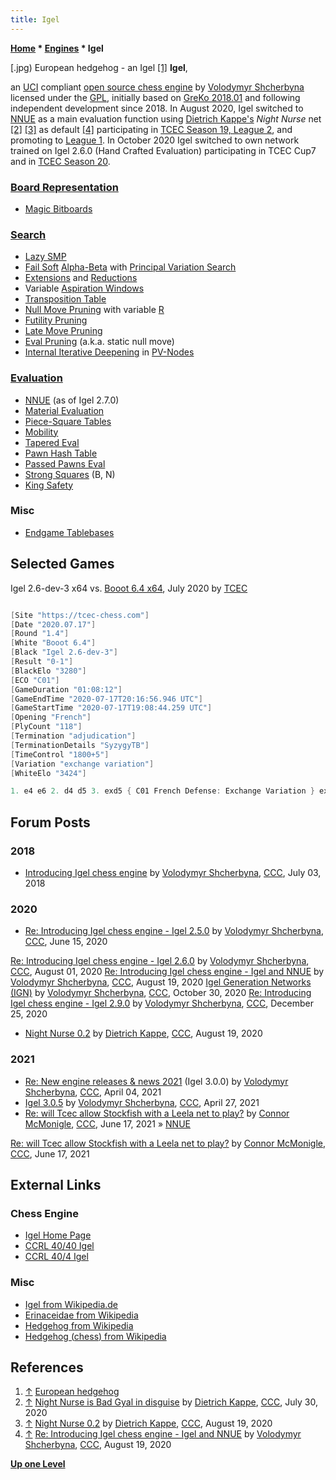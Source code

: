 ```yaml
---
title: Igel
---
```

**[Home](Home "Home") \* [Engines](Engines "Engines") \* Igel**



[.jpg) European hedgehog - an Igel <a id="cite-note-1" href="#cite-ref-1">[1]</a>
**Igel**,  

an [UCI](UCI "UCI") compliant [open source chess engine](Category:Open_Source "Category:Open Source") by [Volodymyr Shcherbyna](Volodymyr_Shcherbyna "Volodymyr Shcherbyna") licensed under the [GPL](Free_Software_Foundation#GPL "Free Software Foundation"), 
initially based on [GreKo 2018.01](GreKo "GreKo") and following independent development since 2018. In August 2020, Igel switched to [NNUE](NNUE "NNUE") as a main evaluation function using [Dietrich Kappe's](Dietrich_Kappe "Dietrich Kappe") *Night Nurse* net <a id="cite-note-2" href="#cite-ref-2">[2]</a> <a id="cite-note-3" href="#cite-ref-3">[3]</a> as default <a id="cite-note-4" href="#cite-ref-4">[4]</a> participating in [TCEC Season 19, League 2](TCEC_Season_19#Second "TCEC Season 19"), and promoting to [League 1](TCEC_Season_19#First "TCEC Season 19"). In October 2020 Igel switched to own network trained on Igel 2.6.0 (Hand Crafted Evaluation) participating in TCEC Cup7 and in [TCEC Season 20](TCEC_Season_20#First "TCEC Season 20").



### [Board Representation](Board_Representation "Board Representation")


* [Magic Bitboards](Magic_Bitboards "Magic Bitboards")


### [Search](Search "Search")


* [Lazy SMP](Lazy_SMP "Lazy SMP")
* [Fail Soft](Fail-Soft "Fail-Soft") [Alpha-Beta](Alpha-Beta "Alpha-Beta") with [Principal Variation Search](Principal_Variation_Search "Principal Variation Search")
* [Extensions](Extensions "Extensions") and [Reductions](Reductions "Reductions")
* Variable [Aspiration Windows](Aspiration_Windows "Aspiration Windows")
* [Transposition Table](Transposition_Table "Transposition Table")
* [Null Move Pruning](Null_Move_Pruning "Null Move Pruning") with variable [R](Depth_Reduction_R "Depth Reduction R")
* [Futility Pruning](Futility_Pruning "Futility Pruning")
* [Late Move Pruning](Futility_Pruning#MoveCountBasedPruning "Futility Pruning")
* [Eval Pruning](Quiescence_Search#StandPat "Quiescence Search") (a.k.a. static null move)
* [Internal Iterative Deepening](Internal_Iterative_Deepening "Internal Iterative Deepening") in [PV-Nodes](Node_Types#pv-node "Node Types")


### [Evaluation](Evaluation "Evaluation")


* [NNUE](NNUE "NNUE") (as of Igel 2.7.0)
* [Material Evaluation](Material "Material")
* [Piece-Square Tables](Piece-Square_Tables "Piece-Square Tables")
* [Mobility](Mobility "Mobility")
* [Tapered Eval](Tapered_Eval "Tapered Eval")
* [Pawn Hash Table](Pawn_Hash_Table "Pawn Hash Table")
* [Passed Pawns Eval](Passed_Pawn "Passed Pawn")
* [Strong Squares](Square_Control "Square Control") (B, N)
* [King Safety](King_Safety "King Safety")


### Misc


* [Endgame Tablebases](Endgame_Tablebases "Endgame Tablebases")


## Selected Games


Igel 2.6-dev-3 x64 vs. [Booot 6.4 x64](Booot "Booot"), July 2020 by [TCEC](TCEC "TCEC")




```C++

[Site "https://tcec-chess.com"]
[Date "2020.07.17"]
[Round "1.4"]
[White "Booot 6.4"]
[Black "Igel 2.6-dev-3"]
[Result "0-1"]
[BlackElo "3280"]
[ECO "C01"]
[GameDuration "01:08:12"]
[GameEndTime "2020-07-17T20:16:56.946 UTC"]
[GameStartTime "2020-07-17T19:08:44.259 UTC"]
[Opening "French"]
[PlyCount "118"]
[Termination "adjudication"]
[TerminationDetails "SyzygyTB"]
[TimeControl "1800+5"]
[Variation "exchange variation"]
[WhiteElo "3424"]

1. e4 e6 2. d4 d5 3. exd5 { C01 French Defense: Exchange Variation } exd5 4. Bd3 Nf6 5. Nf3 Bd6 6. O-O O-O 7. Re1 Bg4 8. h3 Bh5 9. Be3 c6 10. Nbd2 Re8 11. c3 Nbd7 12. Qc2 Bg6 13. Bxg6 hxg6 14. c4 Nf8 15. c5 Bc7 16. Rac1 Qd7 17. Qb3 Re7 18. Re2 Rae8 19. Rce1 Qf5 20. Nh4 Qh5 21. Nhf3 N8h7 22. Nf1 Ne4 23. Bc1 g5 24. Qa3 f5 25. Ne5 Bxe5 26. dxe5 g4 27. Ng3 Nxg3 28. Qxg3 Nf8 29. hxg4 fxg4 30. Qh2 Qg6 31. Qg3 Ne6 32. Be3 Qh5 33. f3 gxf3 34. gxf3 Rf7 35. f4 Qf5 36. Rg2 Nxf4 37. Bxf4 Qxf4 38. e6 Qd4+ 39. Qe3 Qxe3+ 40. Rxe3 Rf4 41. Rd2 Re7 42. b3 Rf6 43. Rde2 g6 44. Re1 Rf5 45. Kg2 Kg7 46. R3e2 a5 47. Kg3 Kf6 48. Re3 d4 49. Re4 Rg5+ 50. Kf3 Rxc5 51. Rxd4 Rxe6 52. Red1 Ree5 53. Rd7 Rc3+ 54. Kf2 Rc2+ 55. R1d2 Rxd2+ 56. Rxd2 a4 57. bxa4 Re4 58. Rb2 Rxa4 59. Rxb7 Rxa2+ { Black wins. } 0-1

```

## Forum Posts


### 2018


* [Introducing Igel chess engine](http://www.talkchess.com/forum3/viewtopic.php?t=67890) by [Volodymyr Shcherbyna](Volodymyr_Shcherbyna "Volodymyr Shcherbyna"), [CCC](CCC "CCC"), July 03, 2018


### 2020


* [Re: Introducing Igel chess engine - Igel 2.5.0](http://www.talkchess.com/forum3/viewtopic.php?f=2&t=67890&start=15) by [Volodymyr Shcherbyna](Volodymyr_Shcherbyna "Volodymyr Shcherbyna"), [CCC](CCC "CCC"), June 15, 2020


 [Re: Introducing Igel chess engine - Igel 2.6.0](http://www.talkchess.com/forum3/viewtopic.php?f=2&t=67890&start=16) by [Volodymyr Shcherbyna](Volodymyr_Shcherbyna "Volodymyr Shcherbyna"), [CCC](CCC "CCC"), August 01, 2020
 [Re: Introducing Igel chess engine - Igel and NNUE](http://www.talkchess.com/forum3/viewtopic.php?f=2&t=67890&start=17) by [Volodymyr Shcherbyna](Volodymyr_Shcherbyna "Volodymyr Shcherbyna"), [CCC](CCC "CCC"), August 19, 2020
 [Igel Generation Networks (IGN)](http://www.talkchess.com/forum3/viewtopic.php?f=2&t=67890&start=83) by [Volodymyr Shcherbyna](Volodymyr_Shcherbyna "Volodymyr Shcherbyna"), [CCC](CCC "CCC"), October 30, 2020
 [Re: Introducing Igel chess engine - Igel 2.9.0](http://www.talkchess.com/forum3/viewtopic.php?f=2&t=67890&start=91) by [Volodymyr Shcherbyna](Volodymyr_Shcherbyna "Volodymyr Shcherbyna"), [CCC](CCC "CCC"), December 25, 2020 
* [Night Nurse 0.2](http://www.talkchess.com/forum3/viewtopic.php?f=2&t=74837) by [Dietrich Kappe](Dietrich_Kappe "Dietrich Kappe"), [CCC](CCC "CCC"), August 19, 2020


### 2021


* [Re: New engine releases & news 2021](http://www.talkchess.com/forum3/viewtopic.php?f=2&t=76209&start=195) (Igel 3.0.0) by [Volodymyr Shcherbyna](Volodymyr_Shcherbyna "Volodymyr Shcherbyna"), [CCC](CCC "CCC"), April 04, 2021
* [Igel 3.0.5](http://www.talkchess.com/forum3/viewtopic.php?f=2&t=76209&start=292) by [Volodymyr Shcherbyna](Volodymyr_Shcherbyna "Volodymyr Shcherbyna"), [CCC](CCC "CCC"), April 27, 2021
* [Re: will Tcec allow Stockfish with a Leela net to play?](http://www.talkchess.com/forum3/viewtopic.php?f=2&t=77503&start=55) by [Connor McMonigle](Connor_McMonigle "Connor McMonigle"), [CCC](CCC "CCC"), June 17, 2021 » [NNUE](NNUE "NNUE")


 [Re: will Tcec allow Stockfish with a Leela net to play?](http://www.talkchess.com/forum3/viewtopic.php?f=2&t=77503&start=57) by [Connor McMonigle](Connor_McMonigle "Connor McMonigle"), [CCC](CCC "CCC"), June 17, 2021
## External Links


### Chess Engine


* [Igel Home Page](https://github.com/vshcherbyna/igel)
* [CCRL 40/40 Igel](http://ccrl.chessdom.com/ccrl/4040/cgi/compare_engines.cgi?family=Igel&print=Rating+list&print=Results+table&print=LOS+table&print=Ponder+hit+table&print=Eval+difference+table&print=Comopp+gamenum+table&print=Overlap+table&print=Score+with+common+opponents)
* [CCRL 40/4 Igel](http://ccrl.chessdom.com/ccrl/404/cgi/compare_engines.cgi?family=Igel&print=Rating+list&print=Results+table&print=LOS+table&print=Ponder+hit+table&print=Eval+difference+table&print=Comopp+gamenum+table&print=Overlap+table&print=Score+with+common+opponents)


### Misc


* [Igel from Wikipedia.de](https://de.wikipedia.org/wiki/Igel)
* [Erinaceidae from Wikipedia](https://en.wikipedia.org/wiki/Erinaceidae)
* [Hedgehog from Wikipedia](https://en.wikipedia.org/wiki/Hedgehog)
* [Hedgehog (chess) from Wikipedia](https://en.wikipedia.org/wiki/Hedgehog_(chess))


## References


1. <a id="cite-ref-1" href="#cite-note-1">↑</a> [European hedgehog](https://en.wikipedia.org/wiki/European_hedgehog)
2. <a id="cite-ref-2" href="#cite-note-2">↑</a> [Night Nurse is Bad Gyal in disguise](http://talkchess.com/forum3/viewtopic.php?t=74619) by [Dietrich Kappe](Dietrich_Kappe "Dietrich Kappe"), [CCC](CCC "CCC"), July 30, 2020
3. <a id="cite-ref-3" href="#cite-note-3">↑</a> [Night Nurse 0.2](http://talkchess.com/forum3/viewtopic.php?f=2&t=74837) by [Dietrich Kappe](Dietrich_Kappe "Dietrich Kappe"), [CCC](CCC "CCC"), August 19, 2020
4. <a id="cite-ref-4" href="#cite-note-4">↑</a> [Re: Introducing Igel chess engine - Igel and NNUE](http://talkchess.com/forum3/viewtopic.php?f=2&t=67890&start=17) by [Volodymyr Shcherbyna](Volodymyr_Shcherbyna "Volodymyr Shcherbyna"), [CCC](CCC "CCC"), August 19, 2020

**[Up one Level](Engines "Engines")**







 
